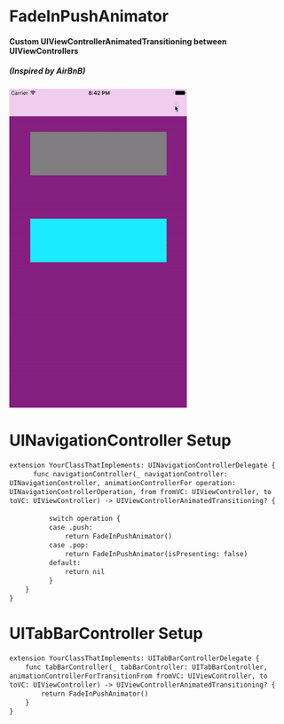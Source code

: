 # FadeInPushAnimator
#### Custom UIViewControllerAnimatedTransitioning between UIViewControllers 
##### (Inspired by AirBnB)

![](https://raw.githubusercontent.com/dannyYassine/FadeInPushAnimator/master/save_gif.gif)

# UINavigationController Setup

    extension YourClassThatImplements: UINavigationControllerDelegate {
          func navigationController(_ navigationController: UINavigationController, animationControllerFor operation: UINavigationControllerOperation, from fromVC: UIViewController, to toVC: UIViewController) -> UIViewControllerAnimatedTransitioning? {
        
              switch operation {
              case .push:
                  return FadeInPushAnimator()
              case .pop:
                  return FadeInPushAnimator(isPresenting: false)
              default:
                  return nil
              }
        }
    }
    
 # UITabBarController Setup

    extension YourClassThatImplements: UITabBarControllerDelegate {
        func tabBarController(_ tabBarController: UITabBarController, animationControllerForTransitionFrom fromVC: UIViewController, to toVC: UIViewController) -> UIViewControllerAnimatedTransitioning? {
            return FadeInPushAnimator()
        }
    }
